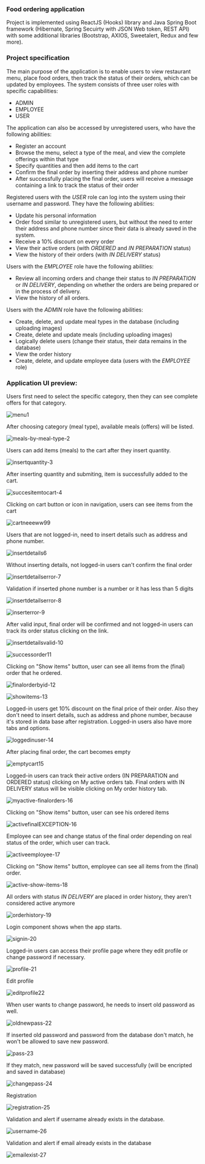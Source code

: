 ### Food ordering application 

Project is implemented using ReactJS (Hooks) library and Java Spring Boot framework (Hibernate, Spring Secuirty with JSON Web token, REST API) with some additional libraries (Bootstrap, AXIOS, Sweetalert, Redux and few more).

### Project specification

The main purpose of the application is to enable users to view restaurant menu, place food orders, then track the status of their orders, which can be updated by employees. The system consists of three user roles with specific capabilities:
- ADMIN
- EMPLOYEE
- USER

The application can also be accessed by unregistered users, who have the following abilities:
- Register an account
- Browse the menu, select a type of the meal, and view the complete offerings within that type
- Specify quantities and then add items to the cart
- Confirm the final order by inserting their address and phone number
- After successfully placing the final order, users will receive a message containing a link to track the status of their order

Registered users with the *USER* role can log into the system using their username and password. They have the following abilities:
- Update his personal information
- Order food similar to unregistered users, but without the need to enter their address and phone number since their data is already saved in the system.
- Receive a 10% discount on every order
- View their active orders (with *ORDERED* and *IN PREPARATION* status)
- View the history of their orders (with *IN DELIVERY* status)

Users with the *EMPLOYEE* role have the following abilities:
- Review all incoming orders and change their status to *IN PREPARATION* or *IN DELIVERY*, depending on whether the orders are being prepared or in the process of delivery.
- View the history of all orders.

Users with the *ADMIN* role have the following abilities:
- Create, delete, and update meal types in the database (including uploading images)
- Create, delete and update meals (including uploading images)
- Logically delete users (change their status, their data remains in the database)
- View the order history
- Create, delete, and update employee data (users with the *EMPLOYEE* role)

### Application UI preview:

Users first need to select the specific category, then they can see complete offers for that category.

![menu1](https://github.com/bujakkristijan/food-ordering-app/assets/76042091/6c7d7f12-3c9c-4468-a852-4ab86007aad7)

After choosing category (meal type), available meals (offers) will be listed.

![meals-by-meal-type-2](https://github.com/bujakkristijan/food-ordering-app/assets/76042091/f5a035ce-15e4-4d51-a7c3-9d46588ce03b)

Users can add items (meals) to the cart after they insert quantity.

![insertquantity-3](https://github.com/bujakkristijan/food-ordering-app/assets/76042091/26266a2d-1bbd-434c-8c94-0e130f1b89da)

After inserting quantity and submiting, item is successfully added to the cart.

![succesitemtocart-4](https://github.com/bujakkristijan/food-ordering-app/assets/76042091/1476eac9-5402-45b4-b779-682be40099fc)

Clicking on cart button or icon in navigation, users can see items from the cart

![cartneeeww99](https://github.com/bujakkristijan/food-ordering-app/assets/76042091/3499bcc3-2ae5-4832-b90d-067e42b9041a)

Users that are not logged-in, need to insert details such as address and phone number.

![insertdetails6](https://github.com/bujakkristijan/food-ordering-app/assets/76042091/91d25217-7850-43ca-a456-65cbb633bc5d)

Without inserting details, not logged-in users can't confirm the final order 

![insertdetailserror-7](https://github.com/bujakkristijan/food-ordering-app/assets/76042091/c1d2d890-bb07-4dbf-81be-8ce2c57015d1)

Validation if inserted phone number is a number or it has less than 5 digits

![insertdetailserror-8](https://github.com/bujakkristijan/food-ordering-app/assets/76042091/c3cfa865-1695-4826-91b7-b8e59ff6f64b)

![inserterror-9](https://github.com/bujakkristijan/food-ordering-app/assets/76042091/96519369-7deb-40e5-9702-bbcf5516373d)

After valid input, final order will be confirmed and not logged-in users can track its order status clicking on the link.

![insertdetailsvalid-10](https://github.com/bujakkristijan/food-ordering-app/assets/76042091/157bdc03-eae4-43e0-a836-3de4c75e3b33)

![successorder11](https://github.com/bujakkristijan/food-ordering-app/assets/76042091/d3835623-ab9d-4091-9914-30a888e7e699)

Clicking on "Show items" button, user can see all items from the (final) order that he ordered.

![finalorderbyid-12](https://github.com/bujakkristijan/food-ordering-app/assets/76042091/9bc7e1a5-8426-4ee4-988b-4683a9711abc)

![showitems-13](https://github.com/bujakkristijan/food-ordering-app/assets/76042091/e2d3a6d8-eaf5-4edb-8a64-0d67d9bb6811)

Logged-in users get 10% discount on the final price of their order. Also they don't need to insert details, such as address and phone number, because it's stored in data base after registration. Logged-in users also have more tabs and options.

![loggedinuser-14](https://github.com/bujakkristijan/food-ordering-app/assets/76042091/1fa0e012-b078-4ff3-928c-520b5dd5dd9d)

After placing final order, the cart becomes empty

![emptycart15](https://github.com/bujakkristijan/food-ordering-app/assets/76042091/742d65a0-a0fb-4c21-b290-24b5e317d956)

Logged-in users can track their active orders (IN PREPARATION and ORDERED status) clicking on My active orders tab. Final orders with IN DELIVERY status will be visible clicking on My order history tab.

![myactive-finalorders-16](https://github.com/bujakkristijan/food-ordering-app/assets/76042091/4d2247db-f7c8-4dc0-9b0a-b927ed4ac006)

Clicking on "Show items" button, user can see his ordered items

![activefinalEXCEPTION-16](https://github.com/bujakkristijan/food-ordering-app/assets/76042091/73833908-1718-4e60-b542-812b59e296fd)

Employee can see and change status of the final order depending on real status of the order, which user can track.

![activeemployee-17](https://github.com/bujakkristijan/food-ordering-app/assets/76042091/3c2e4956-7441-4e20-9e4d-ab833a6366bb)

Clicking on "Show items" button, employee can see all items from the (final) order.

![active-show-items-18](https://github.com/bujakkristijan/food-ordering-app/assets/76042091/58a6b728-fb16-445e-b79d-a62fc5905827)

All orders with status *IN DELIVERY* are placed in order history, they aren't considered active anymore

![orderhistory-19](https://github.com/bujakkristijan/food-ordering-app/assets/76042091/dfb17f00-06b3-4058-92ca-eebad5d7f466)

Login component shows when the app starts.

![signin-20](https://github.com/bujakkristijan/food-ordering-app/assets/76042091/3dffb74f-0746-478a-94c4-cbe22caf9d92)

Logged-in users can access their profile page where they edit profile or change password if necessary.

![profile-21](https://github.com/bujakkristijan/food-ordering-app/assets/76042091/57ec5781-eb6a-4679-b972-94f3b3e8ee46)

Edit profile

![editprofile22](https://github.com/bujakkristijan/food-ordering-app/assets/76042091/7da5d0b8-122a-4d8a-b6f1-cadc07736076)

When user wants to change password, he needs to insert old password as well.

![oldnewpass-22](https://github.com/bujakkristijan/food-ordering-app/assets/76042091/5264f532-4233-4500-99df-9eb48b72bee0)

If inserted old password and password from the database don't match, he won't be allowed to save new password.

![pass-23](https://github.com/bujakkristijan/food-ordering-app/assets/76042091/7e8d623d-362b-4e05-8410-40006e6e4899)

If they match, new password will be saved successfully (will be encripted and saved in database)

![changepass-24](https://github.com/bujakkristijan/food-ordering-app/assets/76042091/81c3a174-bc1a-479c-ba7f-43e242342e73)

Registration 

![registration-25](https://github.com/bujakkristijan/food-ordering-app/assets/76042091/2992abc6-f037-484f-905e-f2d6cb50a59a)

Validation and alert if username already exists in the database.

![username-26](https://github.com/bujakkristijan/food-ordering-app/assets/76042091/e0a08321-d4f5-42ab-a52c-35b0b427f83c)

Validation and alert if email already exists in the database

![emailexist-27](https://github.com/bujakkristijan/food-ordering-app/assets/76042091/3e6e7006-5e0f-41bc-b438-49fe9b5ce346)
